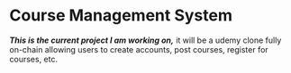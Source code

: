 # Course Management System

***This is the current project I am working on,*** it will be a udemy clone fully on-chain allowing users to create accounts, post courses, register for courses, etc.

